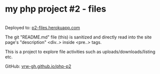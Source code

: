 # my php project #2 - files

<br>Deployed to: <a href="https://p2-files.herokuapp.com/">p2-files.herokuapp.com</a>

The git "README.md" file (this) is sanitized and directly read into the site page's "description" <div..> inside <pre..> tags.

This is a project to explore file activities such as uploads/downloads/listing etc.

GitHub: <a href="https://github.com/vrw-GH/php-p2">vrw-gh.github.io/php-p2</a>
